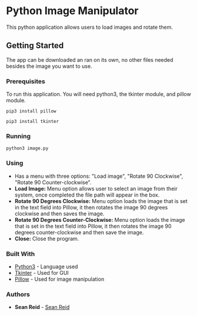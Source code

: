 # Python Image Manipulator

This python application allows users to load images and rotate them.

## Getting Started

The app can be downloaded an ran on its own, no other files needed besides the image you want to use.

### Prerequisites

To run this application. You will need python3, the tkinter module, and pillow module.

```
pip3 install pillow
```

```
pip3 install tkinter
```

### Running
```
python3 image.py
```
### Using

- Has a menu with three options: "Load image", "Rotate 90 Clockwise", "Rotate 90 Counter-clockwise".
- **Load Image:** Menu option allows user to select an image from their system, once completed the file path will appear in the box.
- **Rotate 90 Degrees Clockwise:** Menu option loads the image that is set in the text field into Pillow, it then rotates the image 90 degrees clockwise and then saves the image.
- **Rotate 90 Degrees Counter-Clockwise:** Menu option loads the image that is set in the text field into Pillow, it then rotates the image 90 degrees counter-clockwise and then save the image.
- **Close:** Close the program.

### Built With

* [Python3](https://www.python.org/downloads/) - Language used
* [Tkinter](https://docs.python.org/3/library/tkinter.html) - Used for GUI
* [Pillow](https://pillow.readthedocs.io/en/stable/) - Used for image manipulation

### Authors

* **Sean Reid** - [Sean Reid](https://github.com/seankreid)
